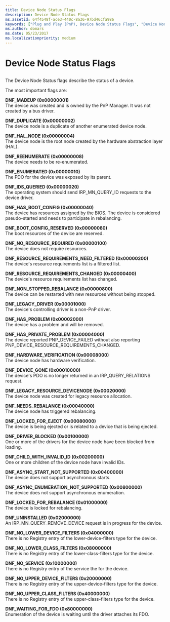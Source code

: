 ```yaml
---
title: Device Node Status Flags
description: Device Node Status Flags
ms.assetid: 64f4548f-ace3-440c-8a36-97bd46cfa986
keywords: ["Plug and Play (PnP), Device Node Status Flags", "Device Node Status Flags", "DNF_XXX"]
ms.author: domars
ms.date: 05/23/2017
ms.localizationpriority: medium
---
```


# Device Node Status Flags


## <span id="ddk_device_node_status_flags_dbg"></span><span id="DDK_DEVICE_NODE_STATUS_FLAGS_DBG"></span>


The Device Node Status flags describe the status of a device.

The most important flags are:

<span id="DNF_MADEUP__0x00000001_"></span><span id="dnf_madeup__0x00000001_"></span><span id="DNF_MADEUP__0X00000001_"></span>**DNF\_MADEUP (0x00000001)**  
The device was created and is owned by the PnP Manager. It was not created by a bus driver.

<span id="DNF_DUPLICATE__0x00000002_"></span><span id="dnf_duplicate__0x00000002_"></span><span id="DNF_DUPLICATE__0X00000002_"></span>**DNF\_DUPLICATE (0x00000002)**  
The device node is a duplicate of another enumerated device node.

<span id="DNF_HAL_NODE__0x00000004_"></span><span id="dnf_hal_node__0x00000004_"></span><span id="DNF_HAL_NODE__0X00000004_"></span>**DNF\_HAL\_NODE (0x00000004)**  
The device node is the root node created by the hardware abstraction layer (HAL).

<span id="DNF_REENUMERATE__0x00000008_"></span><span id="dnf_reenumerate__0x00000008_"></span><span id="DNF_REENUMERATE__0X00000008_"></span>**DNF\_REENUMERATE (0x00000008)**  
The device needs to be re-enumerated.

<span id="DNF_ENUMERATED__0x00000010_"></span><span id="dnf_enumerated__0x00000010_"></span><span id="DNF_ENUMERATED__0X00000010_"></span>**DNF\_ENUMERATED (0x00000010)**  
The PDO for the device was exposed by its parent.

<span id="DNF_IDS_QUERIED__0x00000020_"></span><span id="dnf_ids_queried__0x00000020_"></span><span id="DNF_IDS_QUERIED__0X00000020_"></span>**DNF\_IDS\_QUERIED (0x00000020)**  
The operating system should send IRP\_MN\_QUERY\_ID requests to the device driver.

<span id="DNF_HAS_BOOT_CONFIG__0x00000040_"></span><span id="dnf_has_boot_config__0x00000040_"></span><span id="DNF_HAS_BOOT_CONFIG__0X00000040_"></span>**DNF\_HAS\_BOOT\_CONFIG (0x00000040)**  
The device has resources assigned by the BIOS. The device is considered pseudo-started and needs to participate in rebalancing.

<span id="DNF_BOOT_CONFIG_RESERVED__0x00000080_"></span><span id="dnf_boot_config_reserved__0x00000080_"></span><span id="DNF_BOOT_CONFIG_RESERVED__0X00000080_"></span>**DNF\_BOOT\_CONFIG\_RESERVED (0x00000080)**  
The boot resources of the device are reserved.

<span id="DNF_NO_RESOURCE_REQUIRED__0x00000100_"></span><span id="dnf_no_resource_required__0x00000100_"></span><span id="DNF_NO_RESOURCE_REQUIRED__0X00000100_"></span>**DNF\_NO\_RESOURCE\_REQUIRED (0x00000100)**  
The device does not require resources.

<span id="DNF_RESOURCE_REQUIREMENTS_NEED_FILTERED__0x00000200_"></span><span id="dnf_resource_requirements_need_filtered__0x00000200_"></span><span id="DNF_RESOURCE_REQUIREMENTS_NEED_FILTERED__0X00000200_"></span>**DNF\_RESOURCE\_REQUIREMENTS\_NEED\_FILTERED (0x00000200)**  
The device's resource requirements list is a filtered list.

<span id="DNF_RESOURCE_REQUIREMENTS_CHANGED__0x00000400_"></span><span id="dnf_resource_requirements_changed__0x00000400_"></span><span id="DNF_RESOURCE_REQUIREMENTS_CHANGED__0X00000400_"></span>**DNF\_RESOURCE\_REQUIREMENTS\_CHANGED (0x00000400)**  
The device's resource requirements list has changed.

<span id="DNF_NON_STOPPED_REBALANCE__0x00000800_"></span><span id="dnf_non_stopped_rebalance__0x00000800_"></span><span id="DNF_NON_STOPPED_REBALANCE__0X00000800_"></span>**DNF\_NON\_STOPPED\_REBALANCE (0x00000800)**  
The device can be restarted with new resources without being stopped.

<span id="DNF_LEGACY_DRIVER__0x00001000_"></span><span id="dnf_legacy_driver__0x00001000_"></span><span id="DNF_LEGACY_DRIVER__0X00001000_"></span>**DNF\_LEGACY\_DRIVER (0x00001000)**  
The device's controlling driver is a non-PnP driver.

<span id="DNF_HAS_PROBLEM__0x00002000_"></span><span id="dnf_has_problem__0x00002000_"></span><span id="DNF_HAS_PROBLEM__0X00002000_"></span>**DNF\_HAS\_PROBLEM (0x00002000)**  
The device has a problem and will be removed.

<span id="DNF_HAS_PRIVATE_PROBLEM__0x00004000_"></span><span id="dnf_has_private_problem__0x00004000_"></span><span id="DNF_HAS_PRIVATE_PROBLEM__0X00004000_"></span>**DNF\_HAS\_PRIVATE\_PROBLEM (0x00004000)**  
The device reported PNP\_DEVICE\_FAILED without also reporting PNP\_DEVICE\_RESOURCE\_REQUIREMENTS\_CHANGED.

<span id="DNF_HARDWARE_VERIFICATION__0x00008000_"></span><span id="dnf_hardware_verification__0x00008000_"></span><span id="DNF_HARDWARE_VERIFICATION__0X00008000_"></span>**DNF\_HARDWARE\_VERIFICATION (0x00008000)**  
The device node has hardware verification.

<span id="DNF_DEVICE_GONE__0x00010000_"></span><span id="dnf_device_gone__0x00010000_"></span><span id="DNF_DEVICE_GONE__0X00010000_"></span>**DNF\_DEVICE\_GONE (0x00010000)**  
The device's PDO is no longer returned in an IRP\_QUERY\_RELATIONS request.

<span id="DNF_LEGACY_RESOURCE_DEVICENODE__0x00020000_"></span><span id="dnf_legacy_resource_devicenode__0x00020000_"></span><span id="DNF_LEGACY_RESOURCE_DEVICENODE__0X00020000_"></span>**DNF\_LEGACY\_RESOURCE\_DEVICENODE (0x00020000)**  
The device node was created for legacy resource allocation.

<span id="DNF_NEEDS_REBALANCE__0x00040000_"></span><span id="dnf_needs_rebalance__0x00040000_"></span><span id="DNF_NEEDS_REBALANCE__0X00040000_"></span>**DNF\_NEEDS\_REBALANCE (0x00040000)**  
The device node has triggered rebalancing.

<span id="DNF_LOCKED_FOR_EJECT__0x00080000_"></span><span id="dnf_locked_for_eject__0x00080000_"></span><span id="DNF_LOCKED_FOR_EJECT__0X00080000_"></span>**DNF\_LOCKED\_FOR\_EJECT (0x00080000)**  
The device is being ejected or is related to a device that is being ejected.

<span id="DNF_DRIVER_BLOCKED__0x00100000_"></span><span id="dnf_driver_blocked__0x00100000_"></span><span id="DNF_DRIVER_BLOCKED__0X00100000_"></span>**DNF\_DRIVER\_BLOCKED (0x00100000)**  
One or more of the drivers for the device node have been blocked from loading.

<span id="DNF_CHILD_WITH_INVALID_ID__0x00200000_"></span><span id="dnf_child_with_invalid_id__0x00200000_"></span><span id="DNF_CHILD_WITH_INVALID_ID__0X00200000_"></span>**DNF\_CHILD\_WITH\_INVALID\_ID (0x00200000)**  
One or more children of the device node have invalid IDs.

<span id="DNF_ASYNC_START_NOT_SUPPORTED__0x00400000_"></span><span id="dnf_async_start_not_supported__0x00400000_"></span><span id="DNF_ASYNC_START_NOT_SUPPORTED__0X00400000_"></span>**DNF\_ASYNC\_START\_NOT\_SUPPORTED (0x00400000)**  
The device does not support asynchronous starts.

<span id="DNF_ASYNC_ENUMERATION_NOT_SUPPORTED__0x00800000_"></span><span id="dnf_async_enumeration_not_supported__0x00800000_"></span><span id="DNF_ASYNC_ENUMERATION_NOT_SUPPORTED__0X00800000_"></span>**DNF\_ASYNC\_ENUMERATION\_NOT\_SUPPORTED (0x00800000)**  
The device does not support asynchronous enumeration.

<span id="DNF_LOCKED_FOR_REBALANCE__0x01000000_"></span><span id="dnf_locked_for_rebalance__0x01000000_"></span><span id="DNF_LOCKED_FOR_REBALANCE__0X01000000_"></span>**DNF\_LOCKED\_FOR\_REBALANCE (0x01000000)**  
The device is locked for rebalancing.

<span id="DNF_UNINSTALLED__0x02000000_"></span><span id="dnf_uninstalled__0x02000000_"></span><span id="DNF_UNINSTALLED__0X02000000_"></span>**DNF\_UNINSTALLED (0x02000000)**  
An IRP\_MN\_QUERY\_REMOVE\_DEVICE request is in progress for the device.

<span id="DNF_NO_LOWER_DEVICE_FILTERS__0x04000000_"></span><span id="dnf_no_lower_device_filters__0x04000000_"></span><span id="DNF_NO_LOWER_DEVICE_FILTERS__0X04000000_"></span>**DNF\_NO\_LOWER\_DEVICE\_FILTERS (0x04000000)**  
There is no Registry entry of the lower-device-filters type for the device.

<span id="DNF_NO_LOWER_CLASS_FILTERS__0x08000000_"></span><span id="dnf_no_lower_class_filters__0x08000000_"></span><span id="DNF_NO_LOWER_CLASS_FILTERS__0X08000000_"></span>**DNF\_NO\_LOWER\_CLASS\_FILTERS (0x08000000)**  
There is no Registry entry of the lower-class-filters type for the device.

<span id="DNF_NO_SERVICE__0x10000000_"></span><span id="dnf_no_service__0x10000000_"></span><span id="DNF_NO_SERVICE__0X10000000_"></span>**DNF\_NO\_SERVICE (0x10000000)**  
There is no Registry entry of the service the for the device.

<span id="DNF_NO_UPPER_DEVICE_FILTERS__0x20000000_"></span><span id="dnf_no_upper_device_filters__0x20000000_"></span><span id="DNF_NO_UPPER_DEVICE_FILTERS__0X20000000_"></span>**DNF\_NO\_UPPER\_DEVICE\_FILTERS (0x20000000)**  
There is no Registry entry of the upper-device-filters type for the device.

<span id="DNF_NO_UPPER_CLASS_FILTERS__0x40000000_"></span><span id="dnf_no_upper_class_filters__0x40000000_"></span><span id="DNF_NO_UPPER_CLASS_FILTERS__0X40000000_"></span>**DNF\_NO\_UPPER\_CLASS\_FILTERS (0x40000000)**  
There is no Registry entry of the upper-class-filters type for the device.

<span id="DNF_WAITING_FOR_FDO__0x80000000_"></span><span id="dnf_waiting_for_fdo__0x80000000_"></span><span id="DNF_WAITING_FOR_FDO__0X80000000_"></span>**DNF\_WAITING\_FOR\_FDO (0x80000000)**  
Enumeration of the device is waiting until the driver attaches its FDO.

 

 





